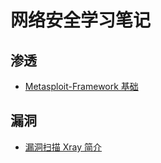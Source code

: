 # 网络安全学习笔记

## 渗透

* [Metasploit-Framework 基础](penetration/msf.md)

## 漏洞

* [漏洞扫描 Xray 简介](vulnerability/xray.md)
